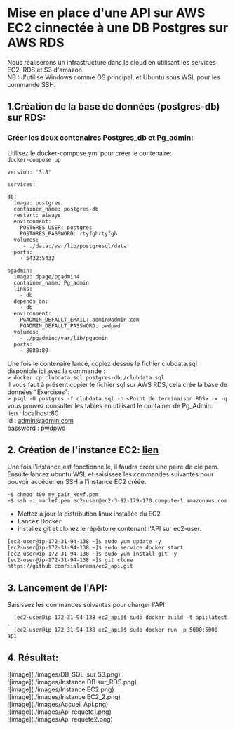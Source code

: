 # Mise en place d'une API sur AWS EC2 cinnectée à une DB Postgres sur AWS RDS  

Nous réaliserons un infrastructure dans le cloud en utilisant les services EC2, RDS et S3 d'amazon.  
NB : J'utilise Windows comme OS principal, et Ubuntu sous WSL pour les commande SSH.  

## 1.Création de la base de données (postgres-db) sur RDS:  

### Créer les deux contenaires Postgres_db et Pg_admin:  
Utilisez le docker-compose.yml pour créer le contenaire:  
  ```docker-compose up```
  ```code
version: '3.8'

services:

  db:
    image: postgres
    container_name: postgres-db
    restart: always
    environment:
      POSTGRES_USER: postgres
      POSTGRES_PASSWORD: rtyfghrtyfgh
    volumes:
       - ./data:/var/lib/postgresql/data
    ports:
      - 5432:5432

  pgadmin:
    image: dpage/pgadmin4
    container_name: Pg_admin
    links:
      - db
    depends_on:
      - db
    environment:
      PGADMIN_DEFAULT_EMAIL: admin@admin.com
      PGADMIN_DEFAULT_PASSWORD: pwdpwd
    volumes:
      - ./pgadmin:/var/lib/pgadmin
    ports:
      - 8080:80
```

Une fois le contenaire lancé, copiez dessus le fichier clubdata.sql disponible [ici](https://pgexercises.com/dbfiles/clubdata.sql) avec la commande :  
  ```> docker cp clubdata.sql postgres-db:/clubdata.sql```  
Il vous faut à présent copier le fichier sql sur AWS RDS, cela crée la base de données "Exercises":  
  ```> psql -U postgres -f clubdata.sql -h <Point de terminaison RDS> -x -q```  
vous pouvez consulter les tables en utilisant le container de Pg_Admin:  
lien : localhost:80  
id : admin@admin.com  
password : pwdpwd  

## 2. Création de l'instance EC2: [lien](https://aws.amazon.com/fr/ec2/?nc2=h_ql_prod_fs_ec2&ec2-whats-new.sort-by=item.additionalFields.postDateTime&ec2-whats-new.sort-order=desc)  

  Une fois l'instance est fonctionnelle, il faudra créer une paire de clé pem. Ensuite lancez ubuntu WSL et saisissez les commandes suivantes pour pouvoir accéder en SSH à l'instance EC2 créée.  
  ```
 ~$ chmod 400 my_pair_keyf.pem
 ~$ ssh -i maclef.pem ec2-user@ec2-3-92-179-170.compute-1.amazonaws.com
 ```
 - Mettez à jour la distribution linux installée du EC2  
 - Lancez Docker  
 - installez git et clonez le répértoire contenant l'API sur ec2-user.  
 ```
 [ec2-user@ip-172-31-94-138 ~]$ sudo yum update -y
 [ec2-user@ip-172-31-94-138 ~]$ sudo service docker start
 [ec2-user@ip-172-31-94-138 ~]$ sudo yum install git -y
 [ec2-user@ip-172-31-94-138 ~]$ git clone https://github.com/sialorama/ec2_api.git
 ```
 
 ## 3. Lancement de l'API:  
 Saisissez les commandes suivantes pour charger l'API:  
 
 ```
   [ec2-user@ip-172-31-94-138 ec2_api]$ sudo docker build -t api:latest .
   [ec2-user@ip-172-31-94-138 ec2_api]$ sudo docker run -p 5000:5000 api
 ```
 ## 4. Résultat:  
 
 ![image](./images/DB_SQL_sur S3.png)  
 ![image](./images/Instance DB sur_RDS.png)  
 ![image](./images/Instance EC2.png)  
 ![image](./images/Instance EC2_2.png)  
 ![image](./images/Accueil Api.png)  
 ![image](./images/Api requete1.png)  
 ![image](./images/Api requete2.png)  
